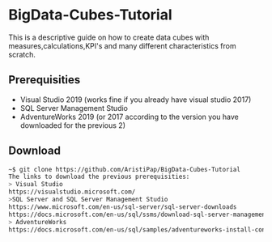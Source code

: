 # BigData-Cubes-Tutorial

This is a descriptive guide on how to create data cubes with measures,calculations,KPI's and many different characteristics from scratch.

## Prerequisities
-	Visual Studio 2019 (works fine if you already have visual studio 2017)
-	SQL Server Management Studio
-	AdventureWorks 2019 (or 2017 according to the version you have downloaded for the previous 2)

## Download 

```bash
~$ git clone https://github.com/AristiPap/BigData-Cubes-Tutorial
The links to download the previous prerequisities:
> Visual Studio
https://visualstudio.microsoft.com/
>SQL Server and SQL Server Management Studio 
https://www.microsoft.com/en-us/sql-server/sql-server-downloads 
https://docs.microsoft.com/en-us/sql/ssms/download-sql-server-management-studio-ssms?view=sql-server-ver15 
> AdventureWorks
https://docs.microsoft.com/en-us/sql/samples/adventureworks-install-configure?view=sql-server-ver15&tabs=ssms
```
